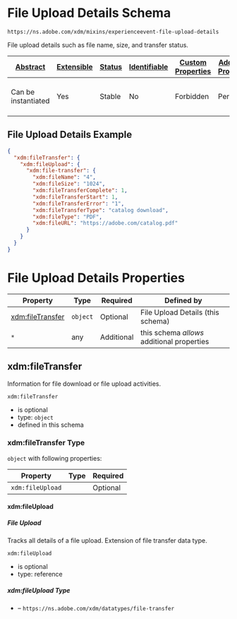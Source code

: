 
# File Upload Details Schema

```
https://ns.adobe.com/xdm/mixins/experienceevent-file-upload-details
```

File upload details such as file name, size, and transfer status.

| [Abstract](../../../abstract.md) | [Extensible](../../../extensions.md) | [Status](../../../status.md) | [Identifiable](../../../id.md) | [Custom Properties](../../../extensions.md) | [Additional Properties](../../../extensions.md) | Defined In |
|----------------------------------|--------------------------------------|------------------------------|--------------------------------|---------------------------------------------|-------------------------------------------------|------------|
| Can be instantiated | Yes | Stable | No | Forbidden | Permitted | [mixins/experience-event/experienceevent-file-upload-details.schema.json](mixins/experience-event/experienceevent-file-upload-details.schema.json) |

## File Upload Details Example
```json
{
  "xdm:fileTransfer": {
    "xdm:fileUpload": {
      "xdm:file-transfer": {
        "xdm:fileName": "4",
        "xdm:fileSize": "1024",
        "xdm:fileTransferComplete": 1,
        "xdm:fileTransferStart": 1,
        "xdm:fileTransferError": "1",
        "xdm:fileTransferType": "catalog download",
        "xdm:fileType": "PDF",
        "xdm:fileURL": "https://adobe.com/catalog.pdf"
      }
    }
  }
}
```

# File Upload Details Properties

| Property | Type | Required | Defined by |
|----------|------|----------|------------|
| [xdm:fileTransfer](#xdmfiletransfer) | `object` | Optional | File Upload Details (this schema) |
| `*` | any | Additional | this schema *allows* additional properties |

## xdm:fileTransfer

Information for file download or file upload activities.

`xdm:fileTransfer`
* is optional
* type: `object`
* defined in this schema

### xdm:fileTransfer Type


`object` with following properties:


| Property | Type | Required |
|----------|------|----------|
| `xdm:fileUpload`|  | Optional |



#### xdm:fileUpload
##### File Upload

Tracks all details of a file upload. Extension of file transfer data type.

`xdm:fileUpload`
* is optional
* type: reference

##### xdm:fileUpload Type


* []() – `https://ns.adobe.com/xdm/datatypes/file-transfer`










